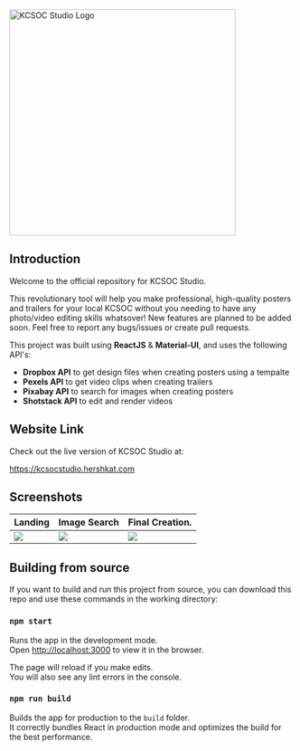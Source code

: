 <img src="https://imgur.com/dziDzkS.png" alt="KCSOC Studio Logo" width="400px" />

## Introduction
Welcome to the official repository for KCSOC Studio.

This revolutionary tool will help you make professional, high-quality posters and trailers for your local KCSOC without you needing to have any photo/video editing skills whatsover! New features are planned to be added soon. Feel free to report any bugs/issues or create pull requests.

This project was built using **ReactJS** & **Material-UI**, and uses the following API's:

- **Dropbox API** to get design files when creating posters using a tempalte
- **Pexels API** to get video clips when creating trailers
- **Pixabay API** to search for images when creating posters
- **Shotstack API** to edit and render videos

## Website Link
Check out the live version of KCSOC Studio at:

https://kcsocstudio.hershkat.com 

## Screenshots

| Landing                              | Image Search                         | Final Creation.                      |
| ------------------------------------ | ------------------------------------ | ------------------------------------ |
| ![](https://imgur.com/QZkXRLQ.png) | ![](https://imgur.com/3JjZhy3.png) | ![](https://imgur.com/G76OeSp.png) |

## Building from source

If you want to build and run this project from source, you can download this repo and use these commands in the working directory:

### `npm start`

Runs the app in the development mode.<br />
Open [http://localhost:3000](http://localhost:3000) to view it in the browser.

The page will reload if you make edits.<br />
You will also see any lint errors in the console.

### `npm run build`

Builds the app for production to the `build` folder.<br />
It correctly bundles React in production mode and optimizes the build for the best performance.
